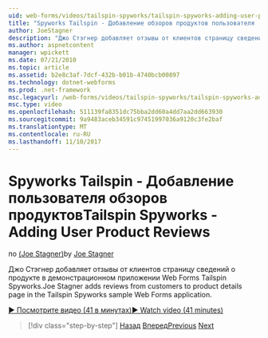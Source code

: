 ```yaml
---
uid: web-forms/videos/tailspin-spyworks/tailspin-spyworks-adding-user-product-reviews
title: "Spyworks Tailspin - Добавление обзоров продуктов пользователя | Документы Microsoft"
author: JoeStagner
description: "Джо Стэгнер добавляет отзывы от клиентов страницу сведений о продукте в демонстрационном приложении Web Forms Tailspin Spyworks."
ms.author: aspnetcontent
manager: wpickett
ms.date: 07/21/2010
ms.topic: article
ms.assetid: b2e8c3af-7dcf-432b-b01b-4740bcb00897
ms.technology: dotnet-webforms
ms.prod: .net-framework
msc.legacyurl: /web-forms/videos/tailspin-spyworks/tailspin-spyworks-adding-user-product-reviews
msc.type: video
ms.openlocfilehash: 511139fa8351dc75bba2dd60a4dd7aa2dd663930
ms.sourcegitcommit: 9a9483aceb34591c97451997036a9120c3fe2baf
ms.translationtype: MT
ms.contentlocale: ru-RU
ms.lasthandoff: 11/10/2017
---
```

<a name="tailspin-spyworks---adding-user-product-reviews"></a><span data-ttu-id="65d5f-103">Spyworks Tailspin - Добавление пользователя обзоров продуктов</span><span class="sxs-lookup"><span data-stu-id="65d5f-103">Tailspin Spyworks - Adding User Product Reviews</span></span>
====================
<span data-ttu-id="65d5f-104">по [(Joe Stagner)](https://github.com/JoeStagner)</span><span class="sxs-lookup"><span data-stu-id="65d5f-104">by [Joe Stagner](https://github.com/JoeStagner)</span></span>

<span data-ttu-id="65d5f-105">Джо Стэгнер добавляет отзывы от клиентов страницу сведений о продукте в демонстрационном приложении Web Forms Tailspin Spyworks.</span><span class="sxs-lookup"><span data-stu-id="65d5f-105">Joe Stagner adds reviews from customers to product details page in the Tailspin Spyworks sample Web Forms application.</span></span>

[<span data-ttu-id="65d5f-106">&#9654; Посмотрите видео (41 в минутах)</span><span class="sxs-lookup"><span data-stu-id="65d5f-106">&#9654; Watch video (41 minutes)</span></span>](https://channel9.msdn.com/Blogs/ASP-NET-Site-Videos/tailspin-spyworks-adding-user-product-reviews)

>[!div class="step-by-step"]
<span data-ttu-id="65d5f-107">[Назад](tailspin-spyworks-final-check-out.md)
[Вперед](tailspin-spyworks-displaying-user-reviews.md)</span><span class="sxs-lookup"><span data-stu-id="65d5f-107">[Previous](tailspin-spyworks-final-check-out.md)
[Next](tailspin-spyworks-displaying-user-reviews.md)</span></span>
